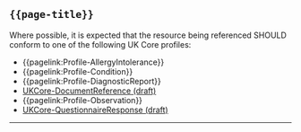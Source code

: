## <code>{{page-title}}</code>

Where possible, it is expected that the resource being referenced SHOULD conform to one of the following UK Core profiles:

- {{pagelink:Profile-AllergyIntolerance}}
- {{pagelink:Profile-Condition}}
- {{pagelink:Profile-DiagnosticReport}}
- [UKCore-DocumentReference (draft)](https://simplifier.net/guide/UKCoreImplementationGuideAssetsinDevelopment/Home/ProfilesandExtensions/Profile-UKCore-DocumentReference)
- {{pagelink:Profile-Observation}}
- [UKCore-QuestionnaireResponse (draft)](https://simplifier.net/guide/UKCoreImplementationGuideAssetsinDevelopment/Home/ProfilesandExtensions/Profile-UKCore-QuestionnaireResponse)

---